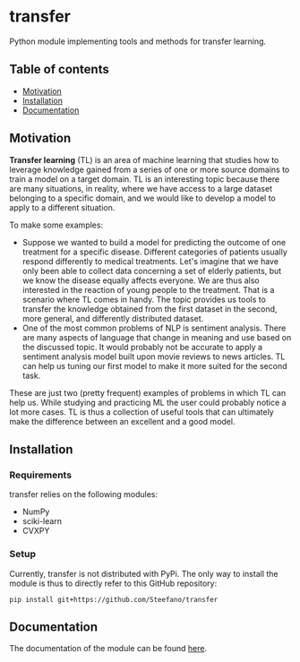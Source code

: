 # transfer
Python module implementing tools and methods for transfer learning.
## Table of contents
* [Motivation](#motivation)
* [Installation](#installation)
* [Documentation](#documentation)
## Motivation
**Transfer learning** (TL) is an area of machine learning that studies how to leverage knowledge gained from a series of one or more source domains to train a model on a target domain. TL is an interesting topic because there are many situations, in reality, where we have access to a large dataset belonging to a specific domain, and we would like to develop a model to apply to a different situation.

To make some examples:
* Suppose we wanted to build a model for predicting the outcome of one treatment for a specific disease. Different categories of patients usually respond differently to medical treatments. Let's imagine that we have only been able to collect data concerning a set of elderly patients, but we know the disease equally affects everyone. We are thus also interested in the reaction of young people to the treatment. That is a scenario where TL comes in handy. The topic provides us tools to transfer the knowledge obtained from the first dataset in the second, more general, and differently distributed dataset.
* One of the most common problems of NLP is sentiment analysis. There are many aspects of language that change in meaning and use based on the discussed topic. It would probably not be accurate to apply a sentiment analysis model built upon movie reviews to news articles. TL can help us tuning our first model to make it more suited for the second task.

These are just two (pretty frequent) examples of problems in which TL can help us. While studying and practicing ML the user could probably notice a lot more cases. TL is thus a collection of useful tools that can ultimately make the difference between an excellent and a good model.
## Installation
### Requirements
transfer relies on the following modules:
* NumPy
* sciki-learn
* CVXPY
### Setup
Currently, transfer is not distributed with PyPi. The only way to install the module is thus to directly refer to this GitHub repository:
```
pip install git+https://github.com/Steefano/transfer
```
## Documentation
The documentation of the module can be found [here](https://transfer-python.readthedocs.io/en/main/).
